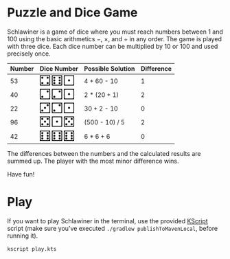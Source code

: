 # Puzzle and Dice Game

Schlawiner is a game of dice where you must reach numbers between 1 and 100 using the basic arithmetics −, ×, and ÷ in any order. The game is played with three dice. Each dice number can be multiplied by 10 or 100 and used precisely once.

| Number | Dice Number                                                                                                                                                                                                                                                                                                                                                                                         | Possible Solution | Difference |
|--------|-----------------------------------------------------------------------------------------------------------------------------------------------------------------------------------------------------------------------------------------------------------------------------------------------------------------------------------------------------------------------------------------------------|-------------------|------------|
| 53     | <img src="https://raw.githubusercontent.com/schl4win3r/.github/main/profile/4.svg" width="24" height="24" alt="4" title="4"/>&nbsp;<img src="https://raw.githubusercontent.com/schl4win3r/.github/main/profile/6.svg" width="24" height="24" alt="6" title="6"/>&nbsp;<img src="https://raw.githubusercontent.com/schl4win3r/.github/main/profile/1.svg" width="24" height="24" alt="1" title="1"/> | 4 + 60 - 10       | 1          |
| 40     | <img src="https://raw.githubusercontent.com/schl4win3r/.github/main/profile/2.svg" width="24" height="24" alt="2" title="2"/>&nbsp;<img src="https://raw.githubusercontent.com/schl4win3r/.github/main/profile/2.svg" width="24" height="24" alt="2" title="2"/>&nbsp;<img src="https://raw.githubusercontent.com/schl4win3r/.github/main/profile/1.svg" width="24" height="24" alt="1" title="1"/> | 2 * (20 + 1)      | 2          |
| 22     | <img src="https://raw.githubusercontent.com/schl4win3r/.github/main/profile/3.svg" width="24" height="24" alt="3" title="3"/>&nbsp;<img src="https://raw.githubusercontent.com/schl4win3r/.github/main/profile/2.svg" width="24" height="24" alt="2" title="2"/>&nbsp;<img src="https://raw.githubusercontent.com/schl4win3r/.github/main/profile/1.svg" width="24" height="24" alt="1" title="1"/> | 30 + 2 - 10       | 0          |
| 96     | <img src="https://raw.githubusercontent.com/schl4win3r/.github/main/profile/5.svg" width="24" height="24" alt="5" title="5"/>&nbsp;<img src="https://raw.githubusercontent.com/schl4win3r/.github/main/profile/1.svg" width="24" height="24" alt="1" title="1"/>&nbsp;<img src="https://raw.githubusercontent.com/schl4win3r/.github/main/profile/5.svg" width="24" height="24" alt="5" title="5"/> | (500 - 10) / 5    | 2          |
| 42     | <img src="https://raw.githubusercontent.com/schl4win3r/.github/main/profile/6.svg" width="24" height="24" alt="6" title="6"/>&nbsp;<img src="https://raw.githubusercontent.com/schl4win3r/.github/main/profile/6.svg" width="24" height="24" alt="6" title="6"/>&nbsp;<img src="https://raw.githubusercontent.com/schl4win3r/.github/main/profile/6.svg" width="24" height="24" alt="6" title="6"/> | 6 * 6 + 6         | 0          |

The differences between the numbers and the calculated results are summed up. The player with the most minor difference wins.

Have fun!

# Play

If you want to play Schlawiner in the terminal, use the provided [KScript](https://github.com/kscripting/kscript) script (make sure you've executed `./gradlew publishToMavenLocal`, before running it).

```shell
kscript play.kts
```
